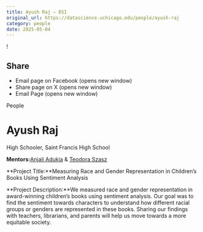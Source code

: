 ```yaml
---
title: Ayush Raj – DSI
original_url: https://datascience.uchicago.edu/people/ayush-raj
category: people
date: 2025-05-04
---
```


<!-- Table-like structure detected -->

!

## Share

* Email page on Facebook (opens new window)
* Share page on X (opens new window)
* Email Page (opens new window)

<!-- Table-like structure detected -->

People

# Ayush Raj

High Schooler, Saint Francis High School

**Mentors:**[Anjali Adukia](https://harris.uchicago.edu/directory/anjali-adukia) & [Teodora Szasz](https://rcc.uchicago.edu/about-rcc/our-team)

**Project Title:**Measuring Race and Gender Representation in Children’s Books Using Sentiment Analysis

**Project Description:**We measured race and gender representation in award-winning children’s books using sentiment analysis. Our goal was to find the sentiment towards characters to understand how different racial groups or genders are represented in these books. Sharing our findings with teachers, librarians, and parents will help us move towards a more equitable society.